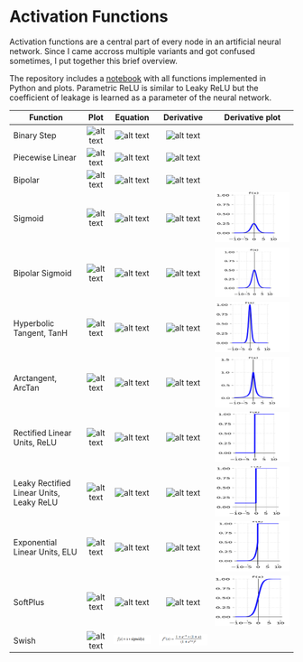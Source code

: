 # Activation Functions

Activation functions are a central part of every node in an artificial neural network. Since I came accross multiple variants and got confused sometimes, I put together this brief overview.

The repository includes a [notebook](https://github.com/siebenrock/activation-functions/blob/master/activation_functions.ipynb) with all functions implemented in Python and plots. Parametric ReLU is similar to Leaky ReLU but the coefficient of leakage is learned as a parameter of the neural network.

| Function | Plot | Equation | Derivative | Derivative plot
|----|:---:|:---:|:---:|:---:|
| Binary Step | ![alt text](https://raw.githubusercontent.com/siebenrock/activation-functions/master/plots/binary_step.png "Binary Step") | ![alt text](https://raw.githubusercontent.com/siebenrock/activation-functions/master/equations/binary_step.png "Binary Step Equation") | ![alt text](https://raw.githubusercontent.com/siebenrock/activation-functions/master/equations/binary_step_d.png "Binary Step Derivative") |
| Piecewise Linear | ![alt text](https://raw.githubusercontent.com/siebenrock/activation-functions/master/plots/piecewise_linear.png "Piecewise Linear") | ![alt text](https://raw.githubusercontent.com/siebenrock/activation-functions/master/equations/piecewise_linear.png "Piecewise Linear Equation") | ![alt text](https://raw.githubusercontent.com/siebenrock/activation-functions/master/equations/piecewise_linear_d.png "Piecewise Linear Derivative") |
| Bipolar | ![alt text](https://raw.githubusercontent.com/siebenrock/activation-functions/master/plots/bipolar.png "Bipolar") | ![alt text](https://raw.githubusercontent.com/siebenrock/activation-functions/master/equations/bipolar.png "Bipolar Equation") | ![alt text](https://raw.githubusercontent.com/siebenrock/activation-functions/master/equations/bipolar_d.png "Bipolar Derivative") |
| Sigmoid | ![alt text](https://raw.githubusercontent.com/siebenrock/activation-functions/master/plots/sigmoid.png "Sigmoid") | ![alt text](https://raw.githubusercontent.com/siebenrock/activation-functions/master/equations/sigmoid.png "Sigmoid Equation") | ![alt text](https://raw.githubusercontent.com/siebenrock/activation-functions/master/equations/sigmoid_d.png "Sigmoid Derivative") | ![alt text](plots/dsigmoid.png "Sigmoid Derivation") |
| Bipolar Sigmoid | ![alt text](https://raw.githubusercontent.com/siebenrock/activation-functions/master/plots/bipolar_sigmoid.png "Bipolar Sigmoid") | ![alt text](https://raw.githubusercontent.com/siebenrock/activation-functions/master/equations/bipolar_sigmoid.png "Bipolar Sigmoid Equation") | ![alt text](https://raw.githubusercontent.com/siebenrock/activation-functions/master/equations/bipolar_sigmoid_d.png "Bipolar Sigmoid Derivative") | ![alt text](plots/dbipolar_sigmoid.png "Bipolar Sigmoid Derivation") |
| Hyperbolic Tangent, TanH | ![alt text](https://raw.githubusercontent.com/siebenrock/activation-functions/master/plots/hyperbolic_tangent.png "Hyperbolic Tangent") | ![alt text](https://raw.githubusercontent.com/siebenrock/activation-functions/master/equations/hyperbolic_tangent.png "Hyperbolic Tangent Equation") | ![alt text](https://raw.githubusercontent.com/siebenrock/activation-functions/master/equations/hyperbolic_tangent_d.png "Hyperbolic Tangent Derivative") | ![alt text](plots/dtanh.png "Tanh Derivation") |
| Arctangent, ArcTan | ![alt text](https://raw.githubusercontent.com/siebenrock/activation-functions/master/plots/arctangent.png "Arctangent") | ![alt text](https://raw.githubusercontent.com/siebenrock/activation-functions/master/equations/arctangent.png "Arctangent Equation")  | ![alt text](https://raw.githubusercontent.com/siebenrock/activation-functions/master/equations/arctangent_d.png "Arctangent Derivative")  | ![alt text](plots/darctan.png "Arctangent Derivation") |
| Rectified Linear Units, ReLU | ![alt text](https://raw.githubusercontent.com/siebenrock/activation-functions/master/plots/rectified_linear_units.png "Rectified Linear Units") | ![alt text](https://raw.githubusercontent.com/siebenrock/activation-functions/master/equations/rectified_linear_units.png "Rectified Linear Units Equation") | ![alt text](https://raw.githubusercontent.com/siebenrock/activation-functions/master/equations/rectified_linear_units_d.png "Rectified Linear Units Derivative") | ![alt text](plots/drelu.png "Drelu Derivation") |
| Leaky Rectified Linear Units, Leaky ReLU | ![alt text](https://raw.githubusercontent.com/siebenrock/activation-functions/master/plots/leaky_rectified_linear_units.png "Leaky Rectified Linear Units") | ![alt text](https://raw.githubusercontent.com/siebenrock/activation-functions/master/equations/leaky_rectified_linear_units.png "Leaky Rectified Linear Units Equation") | ![alt text](https://raw.githubusercontent.com/siebenrock/activation-functions/master/equations/leaky_rectified_linear_units_d.png "Leaky Rectified Linear Units Derivative") | ![alt text](plots/dleaky_relu.png "Leaky ReLU Derivation") |
| Exponential Linear Units, ELU | ![alt text](https://raw.githubusercontent.com/siebenrock/activation-functions/master/plots/exponential_linear_units.png "Exponential Linear Units") | ![alt text](https://raw.githubusercontent.com/siebenrock/activation-functions/master/equations/exponential_linear_units.png "Exponential Linear Units Equation") | ![alt text](https://raw.githubusercontent.com/siebenrock/activation-functions/master/equations/exponential_linear_units_d.png "Exponential Linear Units Derivative") | ![alt text](plots/delu.png "ELU Derivation") |
| SoftPlus | ![alt text](https://raw.githubusercontent.com/siebenrock/activation-functions/master/plots/softplus.png "SoftPlus") | ![alt text](https://raw.githubusercontent.com/siebenrock/activation-functions/master/equations/softplus.png "SoftPlus Equation") | ![alt text](https://raw.githubusercontent.com/siebenrock/activation-functions/master/equations/softplus_d.png "SoftPlus Derivative") | ![alt text](plots/dsoftplus.png "SoftPlus Derivation") |
| Swish | ![alt text](https://raw.githubusercontent.com/siebenrock/activation-functions/master/plots/softplus.png "Swish") | ![alt text](https://raw.githubusercontent.com/siebenrock/activation-functions/master/equations/swish.png "Swish Equation") | ![alt text](https://raw.githubusercontent.com/siebenrock/activation-functions/master/equations/dswish.png "Swish Derivative") | 
